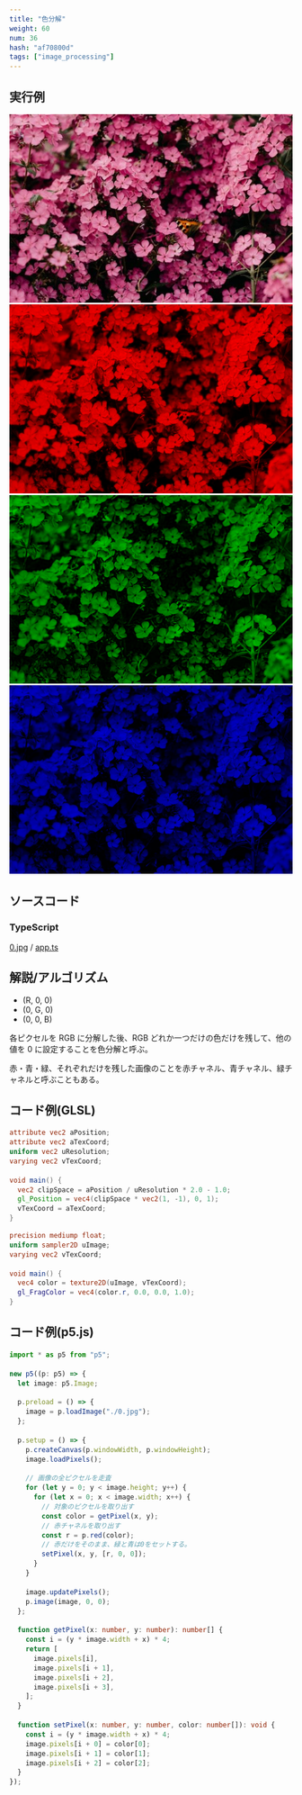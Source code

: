 ```yaml
---
title: "色分解"
weight: 60
num: 36
hash: "af70800d"
tags: ["image_processing"]
---
```


## 実行例

![](./static/images/af70800d/0.jpg)
![](./static/images/af70800d/1.png)
![](./static/images/af70800d/2.png)
![](./static/images/af70800d/3.png)

## ソースコード

### TypeScript

[0.jpg](./static/code/af70800d/0.jpg) / [app.ts](./static/code/af70800d/app.ts)

## 解説/アルゴリズム

- (R, 0, 0)
- (0, G, 0)
- (0, 0, B)

各ピクセルを RGB に分解した後、RGB どれか一つだけの色だけを残して、他の値を 0 に設定することを色分解と呼ぶ。

赤・青・緑、それぞれだけを残した画像のことを赤チャネル、青チャネル、緑チャネルと呼ぶこともある。

## コード例(GLSL)

```glsl
attribute vec2 aPosition;
attribute vec2 aTexCoord;
uniform vec2 uResolution;
varying vec2 vTexCoord;

void main() {
  vec2 clipSpace = aPosition / uResolution * 2.0 - 1.0;
  gl_Position = vec4(clipSpace * vec2(1, -1), 0, 1);
  vTexCoord = aTexCoord;
}
```

```glsl
precision mediump float;
uniform sampler2D uImage;
varying vec2 vTexCoord;

void main() {
  vec4 color = texture2D(uImage, vTexCoord);
  gl_FragColor = vec4(color.r, 0.0, 0.0, 1.0);
}
```

## コード例(p5.js)

```typescript
import * as p5 from "p5";

new p5((p: p5) => {
  let image: p5.Image;

  p.preload = () => {
    image = p.loadImage("./0.jpg");
  };

  p.setup = () => {
    p.createCanvas(p.windowWidth, p.windowHeight);
    image.loadPixels();

    // 画像の全ピクセルを走査
    for (let y = 0; y < image.height; y++) {
      for (let x = 0; x < image.width; x++) {
        // 対象のピクセルを取り出す
        const color = getPixel(x, y);
        // 赤チャネルを取り出す
        const r = p.red(color);
        // 赤だけをそのまま、緑と青は0をセットする。
        setPixel(x, y, [r, 0, 0]);
      }
    }

    image.updatePixels();
    p.image(image, 0, 0);
  };

  function getPixel(x: number, y: number): number[] {
    const i = (y * image.width + x) * 4;
    return [
      image.pixels[i],
      image.pixels[i + 1],
      image.pixels[i + 2],
      image.pixels[i + 3],
    ];
  }

  function setPixel(x: number, y: number, color: number[]): void {
    const i = (y * image.width + x) * 4;
    image.pixels[i + 0] = color[0];
    image.pixels[i + 1] = color[1];
    image.pixels[i + 2] = color[2];
  }
});
```
